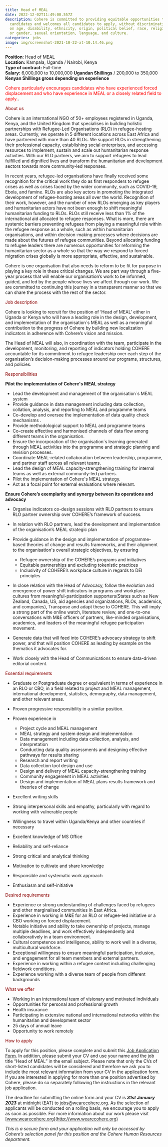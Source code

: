 ```yaml
---
title: Head of MEAL
date: 2022-12-02T11:49:00.557Z
description: Cohere is committed to providing equitable opportunities to
  candidates and welcomes all candidates to apply, without discrimination based
  on age, disability, ethnicity, origin, political belief, race, religion, sex
  or gender, sexual orientation, language, and culture.
categories: jobs
image: img/screenshot-2021-10-22-at-10.14.46.png
---
```


**Position**: Head of MEAL\
**Location:** Kampala, Uganda / Nairobi, Kenya\
**Type of contract:** Full-time\
**Salary:** 6,000,000 to 10,000,000 **Ugandan Shillings** / 200,000 to 350,000 **Kenyan Shillings gross depending on experience**

<span style="color:red">Cohere particularly encourages candidates who have experienced forced displacement and who have experience in MEAL or a closely related field to apply.</span>.

<span style="color:#8b0000">About us</span>

Cohere is an international NGO of 50+ employees registered in Uganda, Kenya, and the United Kingdom that specialises in building holistic partnerships with Refugee-Led Organisations (RLO) in refugee-hosting areas. Currently, we operate in 5 different locations across East Africa and have partnered with more than 40 RLOs. We support RLOs in strengthening their professional capacity, establishing social enterprises, and accessing resources to implement, sustain and scale out humanitarian response activities. With our RLO partners, we aim to support refugees to lead fulfilled and dignified lives and transform the humanitarian and development sectors towards more community-led responses. 

In recent years, refugee-led organisations have finally received some recognition for the critical work they do as first responders to refugee crises as well as crises faced by the wider community, such as COVID-19, Ebola, and famine. RLOs are also key actors in promoting the integrated development of refugee-hosting areas all over the world. Recognition of their work, however, and the number of new RLOs emerging as key players and humanitarian actors have not been enough to shift meaningful humanitarian funding to RLOs. RLOs still receive less than 1% of the international aid allocated to refugee responses. What is more, there are systemic barriers preventing refugees from playing a meaningful role within the refugee response as a whole, such as within humanitarian organisations, and within decision-making processes where decisions are made about the futures of refugee communities. Beyond allocating funding to refugee leaders there are numerous opportunities for reforming the humanitarian sector as a whole so that the way we respond to forced migration crises globally is more appropriate, effective, and sustainable. 

Cohere is one organisation that also needs to reform to be fit for purpose in playing a key role in these critical changes. We are part way through a five-year process that will enable our organisation’s work to be informed, guided, and led by the people whose lives we affect through our work. We are committed to continuing this journey in a transparent manner so that we can share the process with the rest of the sector.

<span style="color:#8b0000">Job description</span>

Cohere is looking to recruit for the position of ‘Head of MEAL’ either in  Uganda or Kenya who will have a leading role in the design, development, and implementation of the organisation´s MEAL  as well as a meaningful contribution to the progress of Cohere by building new localization indicators in adherence with Cohere’s vision and mission.

The Head of MEAL will also, in coordination with the team, participate in the development, monitoring, and reporting of indicators holding COHERE accountable for its commitment to refugee leadership over each step of the organisation’s decision-making processes around our programs, structures, and policies. 

<span style="color:#8b0000">Responsibilities </span>

**Pilot the implementation of Cohere's MEAL strategy**

* Lead the development and management of the organisation´s MEAL system 
* Provide guidance in data management including data collection, collation, analysis, and reporting to MEAL and programme teams
* Co-develop and oversee the implementation of data quality check mechanisms .
* Provide methodological support to MEAL and programme teams 
* Co-create effective and harmonised channels of data flow among different teams in the organisation. 
* Ensure the incorporation of the organisation´s learning generated through MEAL activities into the programme and strategic planning and revision processes.
* Coordinate MEAL-related collaboration between leadership, programme, and partner staff across all relevant teams.
* Lead the design of MEAL capacity-strengthening training for internal teams as well as external community-led partners.
* Pilot the implementation of Cohere's MEAL strategy.
* Act as a focal point for external evaluations where relevant.

**Ensure Cohere’s exemplarity and synergy between its operations and advocacy**

* Organise indicators co-design sessions with RLO partners to ensure RLO partner ownership over COHERE’s framework of success.  
* In relation with RLO partners, lead the development and implementation of the organisation’s MEAL strategic plan
* Provide guidance in the design and implementation of programme-based theories of change and results frameworks, and their alignment to the organisation's overall strategic objectives, by ensuring

  * Refugee ownership of the COHERE’s programs and initiatives 
  * Equitable partnerships and excluding tokenistic practices
  * Inclusivity of COHERE’s workplace culture in regards to DEI principles
* In close relation with the Head of Advocacy, follow the evolution and emergence of power shift indicators in programs and workplace cultures from meaningful-participation supporters(States such as New Zealand, Canada, US, aid agencies and organizations, RLOs, academics, and companies),  Transpose and adapt these to COHERE. This will imply a strong part of the online watch, literature review, and one-to-one conversations with M&E officers of partners, like-minded organisations, academics, and leaders of the meaningful refugee participation movement. 
* Generate data that will feed into COHERE’s advocacy strategy to shift power, and that will position COHERE as leading by example on the thematics it advocates for.
* Work closely with the Head of Communications to ensure data-driven editorial content. 

<span style="color:#8b0000">Essential requirements</span>

* Graduate or Postgraduate degree or equivalent in terms of experience in an RLO or CBO, in a field related to project and MEAL management, international development, statistics, demography, data management, and other relevant areas.
* Proven progressive responsibility in a similar position.
* Proven experience in

  * Project cycle and MEAL management
  * MEAL strategy and system design and implementation 
  * Data management including data collection, analysis, and interpretation 
  * Conducting data quality assessments and designing effective pathways for  results sharing
  * R﻿esearch and report writing
  * Data collection tool design and use
  * Design and delivery of MEAL capacity-strengthening training
  * Community engagement in MEAL activities 
  * Design and implementation of MEAL plans results framework and theories of change
* Excellent writing skills
* Strong interpersonal skills and empathy, particularly with regard to working with vulnerable people﻿
* Willingness to travel within Uganda/Kenya and other countries if necessary
* ﻿Excellent knowledge of MS Office
* Reliability and self-reliance
* Strong critical and analytical thinking
* Motivation to cultivate and share knowledge
* Responsible and systematic work approach
* Enthusiasm and self-initiative

<span style="color:#8b0000">Desired requirements</span> 

* Experience or strong understanding of challenges faced by refugees and other marginalised communities in East Africa. 
* Experience in working in M&E for an RLO or refugee-led initiative or a CBO working on forced displacement.
* Notable initiative and ability to take ownership of projects, manage multiple deadlines, and work effectively independently and collaboratively in a team environment.
* Cultural competence and intelligence, ability to work well in a diverse, multicultural workforce.
* Exceptional willingness to ensure meaningful participation, inclusion, and engagement for all team members and external partners. 
* Experience in working within a refugee context including challenging fieldwork conditions.
* Experience working with a diverse team of people from different backgrounds
 

<span style="color:#8b0000">What we offer</span> 

* Working in an international team of visionary and motivated individuals 
* Opportunities for personal and professional growth
* Health insurance
* Participating in extensive national and international networks within the humanitarian and development sector
* 25 days of annual leave
* Opportunity to work remotely

<span style="color:#8b0000">How to apply</span>

To apply for this position, please complete and submit this [Job Application Form](https://forms.gle/kiQ4duJ6SxTdQ37n7). In addition, please submit your CV and use your name and the job title “Head of MEAL” in the email subject. Please note that only the CVs of short-listed candidates will be considered and therefore we ask you to include the most relevant information from your CV in the application form. If you are interested in applying for more than one position advertised by Cohere, please do so separately following the instructions in the relevant job application.

The deadline for submitting the online form and your CV is ***31st January 2023*** at midnight (EAT) to <jobs@wearecohere.org>. As the selection of applicants will be conducted on a rolling basis, we encourage you to apply as soon as possible. For more information about our work please visit [www.wearecohere.org](http://www.wearecohere.org)


*This is a secure form and your application will only be accessed by Cohere’s selection panel for this position and the Cohere Human Resources department.*
